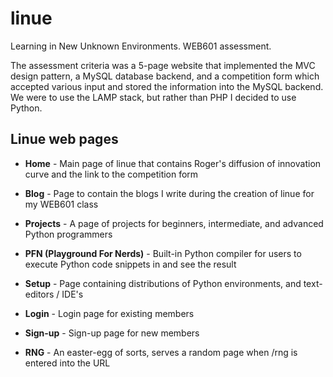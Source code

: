 # linue
Learning in New Unknown Environments. WEB601 assessment.

The assessment criteria was a 5-page website that implemented the MVC design pattern, a MySQL database backend, and a competition form which accepted various input and stored the information into the MySQL backend. We were to use the LAMP stack, but rather than PHP I decided to use Python.

Linue web pages
----------------

* <b>Home</b> - Main page of linue that contains Roger's diffusion of innovation curve and the link to the competition form

* <b>Blog</b> - Page to contain the blogs I write during the creation of linue for my WEB601 class

* <b>Projects</b> - A page of projects for beginners, intermediate, and advanced Python programmers

* <b>PFN (Playground For Nerds)</b> - Built-in Python compiler for users to execute Python code snippets in and see the result

* <b>Setup</b> - Page containing distributions of Python environments, and text-editors / IDE's

* <b>Login</b> - Login page for existing members

* <b>Sign-up</b> - Sign-up page for new members

* <b>RNG</b> - An easter-egg of sorts, serves a random page when /rng is entered into the URL
